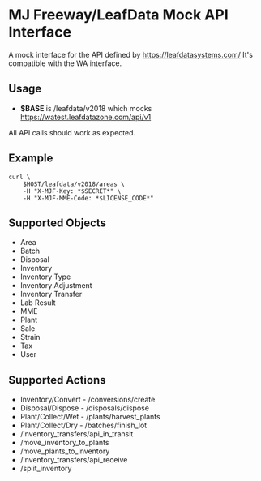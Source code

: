 # MJ Freeway/LeafData Mock API Interface

A mock interface for the API defined by https://leafdatasystems.com/
It's compatible with the WA interface.

## Usage

 * **$BASE** is /leafdata/v2018 which mocks https://watest.leafdatazone.com/api/v1

All API calls should work as expected.


## Example

	curl \
		$HOST/leafdata/v2018/areas \
		-H "X-MJF-Key: *$SECRET*" \
		-H "X-MJF-MME-Code: *$LICENSE_CODE*"


## Supported Objects

 * Area
 * Batch
 * Disposal
 * Inventory
 * Inventory Type
 * Inventory Adjustment
 * Inventory Transfer
 * Lab Result
 * MME
 * Plant
 * Sale
 * Strain
 * Tax
 * User


## Supported Actions

 * Inventory/Convert - /conversions/create
 * Disposal/Dispose - /disposals/dispose
 * Plant/Collect/Wet - /plants/harvest_plants
 * Plant/Collect/Dry - /batches/finish_lot
 * /inventory_transfers/api_in_transit
 * /move_inventory_to_plants
 * /move_plants_to_inventory
 * /inventory_transfers/api_receive
 * /split_inventory
